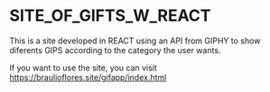 # SITE_OF_GIFTS_W_REACT
This is a site developed in REACT using an API from GIPHY to show diferents GIPS according to the category the user wants. 


If you want to use the site, you can visit https://braulioflores.site/gifapp/index.html
